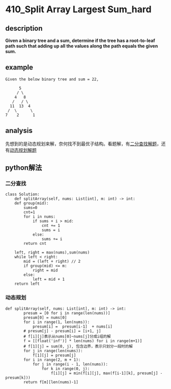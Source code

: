 # 410_Split Array Largest Sum_hard

## description

**Given a binary tree and a sum, determine if the tree has a root-to-leaf path such that adding up all the values along the path equals the given sum.**  

## example

```
Given the below binary tree and sum = 22,

      5
     / \
    4   8
   /   / \
  11  13  4
 /  \      \
7    2      1
```

## analysis

先想到的是动态规划来解，奈何找不到最优子结构。看题解，有[二分查找解题](https://leetcode-cn.com/problems/split-array-largest-sum/solution/pao-ding-jie-niu-dai-ni-yi-bu-bu-shi-yong-er-fen-c/)，还有[动态规划解题](https://leetcode-cn.com/problems/split-array-largest-sum/solution/pythondong-tai-gui-hua-er-fen-fa-by-idealworld/)

## python解法

### 二分查找
```
class Solution:
    def splitArray(self, nums: List[int], m: int) -> int:
    def group(mid):
        sums=0
        cnt=1
        for i in nums:
            if sums + i > mid:
                cnt += 1
                sums = i
            else:
                sums += i
        return cnt

    left, right = max(nums),sum(nums)
    while left < right:
        mid = (left + right) // 2
        if group(mid) <= m:
            right = mid
        else:
            left = mid + 1
    return left
```

### 动态规划

```
def splitArray(self, nums: List[int], m: int) -> int:
        presum = [0 for i in range(len(nums))]
        presum[0] = nums[0]
        for i in range(1, len(nums)):
            presum[i] =  presum[i-1]  + nums[i]
        # presum[j] - presum[i] = [i+1, j]
        # f[i][j]表示从nums[0]~nums[j]分成i组的解
        f = [[float('inf')] * len(nums) for i in range(m+1)]
        # f[1][j] = sum(0, j), 包含边界，表示只划分一段时的解
        for j in range(len(nums)):
            f[1][j] = presum[j]
        for i in range(2, m + 1):
            for j in range(i - 1, len(nums)):
                for k in range(0, j):
                    f[i][j] = min(f[i][j], max(f[i-1][k], presum[j] - presum[k]))
        return f[m][len(nums)-1]
```